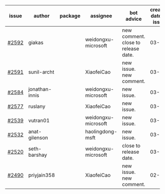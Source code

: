 | issue | author | package | assignee | bot advice | created date of issue | target release date | date from target |
| ------ | ------ | ------ | ------ | ------ | ------ | ------ | :-----: |
| [#2592](https://github.com/Azure/sdk-release-request/issues/2592) | giakas |  | weidongxu-microsoft | new comment. close to release date.  | 03-21 | 03-24 | 1 |
| [#2591](https://github.com/Azure/sdk-release-request/issues/2591) | sunil-archt |  | XiaofeiCao | new issue. new comment. | 03-21 | 05-02 |  |
| [#2584](https://github.com/Azure/sdk-release-request/issues/2584) | jonathan-innis |  | weidongxu-microsoft | new issue. | 03-21 | 03-28 |  |
| [#2577](https://github.com/Azure/sdk-release-request/issues/2577) | ruslany |  | XiaofeiCao | new issue. | 03-17 | 03-31 |  |
| [#2539](https://github.com/Azure/sdk-release-request/issues/2539) | vutran01 |  | weidongxu-microsoft | new issue. | 03-15 | 03-29 |  |
| [#2532](https://github.com/Azure/sdk-release-request/issues/2532) | anat-gilenson |  | haolingdong-msft | new issue. | 03-14 | 03-28 |  |
| [#2520](https://github.com/Azure/sdk-release-request/issues/2520) | seth-barshay |  | weidongxu-microsoft | close to release date.  | 03-09 | 03-23 | 0 |
| [#2490](https://github.com/Azure/sdk-release-request/issues/2490) | priyjain358 |  | XiaofeiCao | new issue. new comment. | 02-25 | fail to get. |  |
